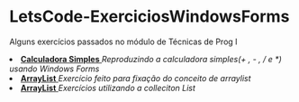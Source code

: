 # LetsCode-ExerciciosWindowsForms
 Alguns exercícios passados no módulo de Técnicas de Prog I
<li>
  <a href= "https://github.com/cootoonhoo/LetsCode-ExerciciosWindowsForms/tree/main/Calculadoras">
     <b>Calculadora Simples</b>
 </a>
   <i>Reproduzindo a calculadora simples(+ , - , / e *) usando Windows Forms</i>
</li>
<li>
  <a href= "https://github.com/cootoonhoo/LetsCode-ExerciciosWindowsForms/tree/main/ArrayList/Questao1">
     <b>ArrayList</b>
 </a>
   <i>Exercício feito para fixação do conceito de arraylist</i>
</li>
<li>
  <a href= "https://github.com/cootoonhoo/LetsCode-ExerciciosWindowsForms/tree/main/Arrays/Arrays">
     <b>ArrayList</b>
 </a>
   <i>Exercícios utilizando a colleciton List</i>
</li>
